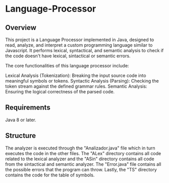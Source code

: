 # Language-Processor
## Overview
This project is a Language Processor implemented in Java, designed to read, analyze, and interpret a custom programming language similar to Javascript. It performs lexical, syntactical, and semantic analysis to check if the code doesn't have lexical, sintactical or semantic errors.

The core functionalities of this language processor include:

Lexical Analysis (Tokenization): Breaking the input source code into meaningful symbols or tokens.
Syntactic Analysis (Parsing): Checking the token stream against the defined grammar rules.
Semantic Analysis: Ensuring the logical correctness of the parsed code.

## Requirements
Java 8 or later.

## Structure
The analyzer is executed through the "Analizador.java" file which in turn executes the code in the other files. The "ALex" directory contains all code related to the lexical analyzer and the "ASin" directory contains all code from the sintactical and semantic analyzer. The "Error.java" file contains all the possible errors that the program can throw. Lastly, the "TS" directory contains the code for the table of symbols. 
